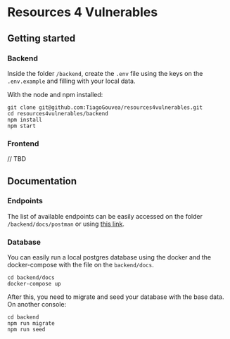 # Resources 4 Vulnerables

## Getting started

### Backend

Inside the folder `/backend`, create the `.env` file using the keys on the `.env.example` and filling with your local data.

With the node and npm installed: 

```
git clone git@github.com:TiagoGouvea/resources4vulnerables.git
cd resources4vulnerables/backend
npm install
npm start
```

### Frontend
// TBD


## Documentation

### Endpoints
The list of available endpoints can be easily accessed on the folder `/backend/docs/postman` or using [this link](https://documenter.getpostman.com/view/3342022/SzYZ1yrY?version=latest).

### Database
You can easily run a local postgres database using the docker and the docker-compose with the file on the `backend/docs`.

```
cd backend/docs
docker-compose up
```
After this, you need to migrate and seed your database with the base data. On another console:

```
cd backend
npm run migrate
npm run seed
```
